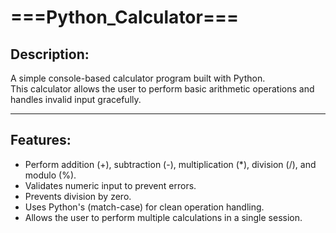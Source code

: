# ===Python_Calculator===

## Description:

A simple console-based calculator program built with Python.  
This calculator allows the user to perform basic arithmetic operations and handles invalid input gracefully.

---

## Features:

- Perform addition (+), subtraction (-), multiplication (*), division (/), and modulo (%).  
- Validates numeric input to prevent errors.  
- Prevents division by zero.  
- Uses Python's (match-case) for clean operation handling.  
- Allows the user to perform multiple calculations in a single session.  
